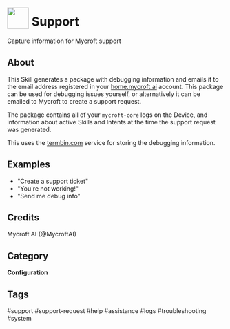 # <img src='https://rawgithub.com/FortAwesome/Font-Awesome/master/advanced-options/raw-svg/solid/life-ring.svg' card_color='#FD8E4C' width='50' height='50' style='vertical-align:bottom'/> Support
Capture information for Mycroft support

## About 
This Skill generates a package with debugging information and emails it to the email address registered in your [home.mycroft.ai](https://home.mycroft.ai) account. This package can be used for debugging issues yourself, or alternatively it can be emailed to Mycroft to create a support request. 

The package contains all of your `mycroft-core` logs on the Device, and information about active Skills and Intents at the time the support request was generated. 

This uses the [termbin.com](http://termbin.com/) service for storing the debugging information.

## Examples 
* "Create a support ticket"
* "You're not working!"
* "Send me debug info"

## Credits 
Mycroft AI (@MycroftAI)

## Category
**Configuration**

## Tags
#support
#support-request
#help
#assistance
#logs
#troubleshooting
#system
